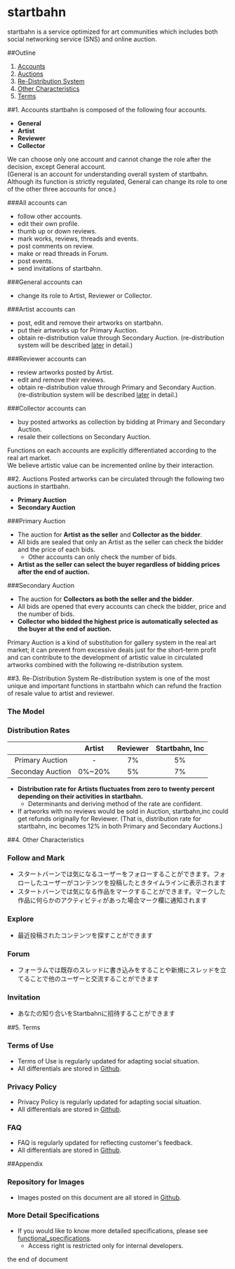 **startbahn**
====
startbahn is a service optimized for art communities which includes both social networking service (SNS) and online auction.

##Outline
1. [Accounts](#accounts)
2. [Auctions](#auctions)
3. [Re-Distribution System](#rd_system)
4. [Other Characteristics](#others)
5. [Terms](#terms)

##<a name="accounts">1. Accounts
startbahn is composed of the following four accounts.
* **General**
* **Artist**
* **Reviewer**
* **Collector**

<!--Pictogram would be here for intuitive understanding.-->  

We can choose only one account and cannot change the role after the decision, except General account.  
(General is an account for understanding overall system of startbahn. Although its function is strictly regulated, General can change its role to one of the other three accounts for once.)

###All accounts can
* follow other accounts.
* edit their own profile.
* thumb up or down reviews.
* mark works, reviews, threads and events.
* post comments on review.
* make or read threads in Forum.
* post events.
* send invitations of startbahn.

###General accounts can
* change its role to Artist, Reviewer or Collector.

###Artist accounts can
* post, edit and remove their artworks on startbahn.
* put their artworks up for Primary Auction.
* obtain re-distribution value through Secondary Auction. (re-distribution system will be described [later](#rd_system) in detail.)

###Reviewer accounts can
* review artworks posted by Artist.
* edit and remove their reviews.
* obtain re-distribution value through Primary and Secondary Auction. (re-distribution system will be described [later](#rd_system) in detail.)

###Collector accounts can
* buy posted artworks as collection by bidding at Primary and Secondary Auction.
* resale their collections on Secondary Auction.

Functions on each accounts are explicitly differentiated according to the real art market.  
We believe artistic value can be incremented online by their interaction.
<!--Pictogram would be here for intuitive understanding.-->

##<a name="auctions">2. Auctions
Posted artworks can be circulated through the following two auctions in startbahn.
* **Primary Auction**
* **Secondary Auction**  
<!--Pictogram would be here for intuitive understanding.-->  

###Primary Auction
* The auction for **Artist as the seller** and **Collector as the bidder**.
* All bids are sealed that only an Artist as the seller can check the bidder and the price of each bids.
    * Other accounts can only check the number of bids.
* **Artist as the seller can select the buyer regardless of bidding prices after the end of auction.**

###Secondary Auction
* The auction for **Collectors as both the seller and the bidder**.
* All bids are opened that every accounts can check the bidder, price and the number of bids.
* **Collector who bidded the highest price is automatically selected as the buyer at the end of auction.**

Primary Auction is a kind of substitution for gallery system in the real art market; it can prevent from excessive deals just for the short-term profit and can contribute to the development of artistic value in circulated artworks combined with the following re-distribution system.  
<!--Pictogram would be here for intuitive understanding.-->  

##<a name="rd_system">3. Re-Distribution System
Re-distribution system is one of the most unique and important functions in startbahn which can refund the fraction of resale value to artist and reviewer.

### The Model

<!--Pictogram would be here for intuitive understanding.-->  

### Distribution Rates
||Artist|Reviewer|Startbahn, Inc|
|:---:|:---:|:---:|:---:|
|Primary Auction|-|7%|5%|
|Seconday Auction|0%~20%|5%|7%|
* **Distribution rate for Artists fluctuates from zero to twenty percent depending on their activities in startbahn.**
    * Determinants and deriving method of the rate are confident.
* If artworks with no reviews would be sold in Auction, startbahn,inc could get refunds originally for Reviewer. (That is, distribution rate for startbahn, inc becomes 12% in both Primary and Secondary Auctions.)

##<a name="others">4. Other Characteristics
### Follow and Mark
<!--Pictogram would be here for intuitive understanding.-->  
* スタートバーンでは気になるユーザーをフォローすることができます。フォローしたユーザーがコンテンツを投稿したときタイムラインに表示されます
* スタートバーンでは気になる作品をマークすることができます。マークした作品に何らかのアクティビティがあった場合マーク欄に通知されます
### Explore

<!--Pictogram would be here for intuitive understanding.-->  
* 最近投稿されたコンテンツを探すことができます
### Forum

<!--Pictogram would be here for intuitive understanding.-->  
* フォーラムでは既存のスレッドに書き込みをすることや新規にスレッドを立てることで他のユーザーと交流することができます
### Invitation
* あなたの知り合いをStartbahnに招待することができます

##<a name="terms">5. Terms
### Terms of Use
* Terms of Use is regularly updated for adapting social situation.
* All differentials are stored in <a href>Github</a>.

### Privacy Policy
* Privacy Policy is regularly updated for adapting social situation.
* All differentials are stored in <a href>Github</a>.

### FAQ
* FAQ is regularly updated for reflecting customer's feedback.
* All differentials are stored in <a href>Github</a>.

##<a name="appendix">Appendix
### Repository for Images
* Images posted on this document are all stored in <a href="">Github</a>.

### More Detail Specifications
* If you would like to know more detailed specifications, please see <a href="">functional_specifications</a>.
    * Access right is restricted only for internal developers.



the end of document
